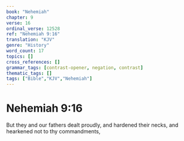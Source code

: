 ```yaml
---
book: "Nehemiah"
chapter: 9
verse: 16
ordinal_verse: 12528
ref: "Nehemiah 9:16"
translation: "KJV"
genre: "History"
word_count: 17
topics: []
cross_references: []
grammar_tags: [contrast-opener, negation, contrast]
thematic_tags: []
tags: ["Bible","KJV","Nehemiah"]
---
```


# Nehemiah 9:16

But they and our fathers dealt proudly, and hardened their necks, and hearkened not to thy commandments,
